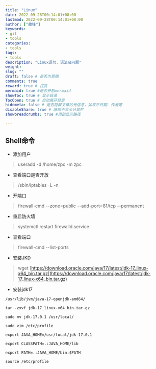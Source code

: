 ```yaml
---
title: "Linux"
date: 2022-09-28T00:14:01+08:00
lastmod: 2022-09-28T00:14:01+08:00
author: ["藏锋"]
keywords: 
- git
- tools
categories: 
- tools
tags: 
- tools
description: "Linux语句，语法及问题"
weight:
slug: ""
draft: false # 是否为草稿
comments: true
reward: true # 打赏
mermaid: true #是否开启mermaid
showToc: true # 显示目录
TocOpen: true # 自动展开目录
hidemeta: false # 是否隐藏文章的元信息，如发布日期、作者等
disableShare: true # 底部不显示分享栏
showbreadcrumbs: true #顶部显示路径

---
```


## Shell命令
- 添加用户
>useradd -d /home/zpc -m zpc

- 查看端口是否开放
>/sbin/iptables -L -n

- 开端口
>firewall-cmd --zone=public --add-port=81/tcp --permanent

- 重启防火墙
>systemctl restart firewalld.service

- 查看端口
>firewall-cmd --list-ports

- 安装JKD
>wget [https://download.oracle.com/java/17/latest/jdk-17_linux-x64_bin.tar.gz](https://download.oracle.com/java/17/latest/jdk-17_linux-x64_bin.tar.gz)

- 安装jdk17
```shell
/usr/lib/jvm/java-17-openjdk-amd64/

tar -zxvf jdk-17_linux-x64_bin.tar.gz

sudo mv jdk-17.0.1 /usr/local/

sudo vim /etc/profile

export JAVA_HOME=/usr/local/jdk-17.0.1

export CLASSPATH=.:JAVA_HOME/lib

export PATH=.:JAVA_HOME/bin:$PATH

source /etc/profile
```

